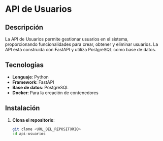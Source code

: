 # API de Usuarios

## Descripción
La API de Usuarios permite gestionar usuarios en el sistema, proporcionando funcionalidades para crear, obtener y eliminar usuarios. La API está construida con FastAPI y utiliza PostgreSQL como base de datos.

## Tecnologías
- **Lenguaje**: Python
- **Framework**: FastAPI
- **Base de datos**: PostgreSQL
- **Docker**: Para la creación de contenedores

## Instalación

1. **Clona el repositorio**:

   ```bash
   git clone <URL_DEL_REPOSITORIO>
   cd api-usuarios
